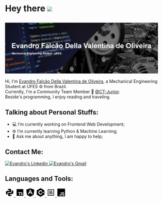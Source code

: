 <!-- --------------------------------------------------------------------------------------------------------------------------- -->

# Hey there <img src="https://media.giphy.com/media/hvRJCLFzcasrR4ia7z/giphy.gif" width="25px">

<!-- --------------------------------------------------------------------------------------------------------------------------- -->

## <img align="center" alt="Banner" src="https://github.com/Evandro-FDVO/Evandro-FDVO/blob/master/img/Evandro-fdvo.png" />

<!-- --------------------------------------------------------------------------------------------------------------------------- -->

Hi, I'm [Evandro Falcão Della Valentina de Oliveira](https://github.com/Evandro-FDVO), a Mechanical Engineering Student at UFES ⚙ from Brazil.<br>
Currently, I'm a Community Team Member 🚀 [@CT-Junior](https://github.com/CT-junior).<br>
Beside's programming, I enjoy reading and traveling.<br>

<!-- --------------------------------------------------------------------------------------------------------------------------- -->

## **Talking about Personal Stuffs:**

- 💻 I’m currently working on Frontend Web Development;
- ⚙ I’m currently learning Python & Machine Learning; 
- 💬 Ask me about anything, I am happy to help;

<!-- --------------------------------------------------------------------------------------------------------------------------- -->

## **Contact Me:**

<p align="left">
  <a href="https://www.linkedin.com/in/evandro-fdvo/">
    <img alt="Evandro's Linkedin" width="20px" src="https://cdn.jsdelivr.net/npm/simple-icons@v3/icons/linkedin.svg" />
  </a>
  <a href="mailto:evandro.della@gmail.com">
    <img alt="Evandro's Gmail" width="20px" src="https://cdn.jsdelivr.net/npm/simple-icons@3.6.1/icons/gmail.svg" />
  </a>
</p>

<!-- --------------------------------------------------------------------------------------------------------------------------- -->

## **Languages and Tools:** 

<p align="left">
  <a href="https://www.python.org/">
    <img width="30px" src="https://github.com/Evandro-FDVO/Evandro-FDVO/blob/master/img/Python.svg" />
  </a>
  <a href="https://www.typescriptlang.org/">
    <img width="30px" src="https://github.com/Evandro-FDVO/Evandro-FDVO/blob/master/img/Typescript.svg" />
  </a>
  <a href="https://angular.io/">
    <img width="30px" src="https://github.com/Evandro-FDVO/Evandro-FDVO/blob/master/img/Angular.svg" />
  </a>
  <a href="https://docs.microsoft.com/pt-br/cpp/cpp/?view=vs-2019">
    <img width="30px" src="https://github.com/Evandro-FDVO/Evandro-FDVO/blob/master/img/C%2B%2B.svg" />
  </a>
  <a href="https://getbootstrap.com.br/">
    <img width="30px" src="https://github.com/Evandro-FDVO/Evandro-FDVO/blob/master/img/Bootstrap.svg" />
  </a>
  <a href="https://www.javascript.com/">
    <img width="30px" src="https://github.com/Evandro-FDVO/Evandro-FDVO/blob/master/img/Javascript.svg" />
  </a>
</p>


<!-- --------------------------------------------------------------------------------------------------------------------------- -->
